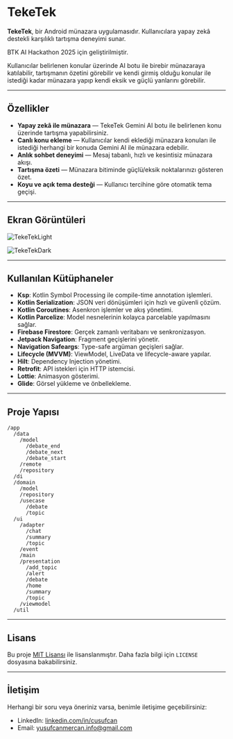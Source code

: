 # TekeTek

**TekeTek**, bir Android münazara uygulamasıdır. Kullanıcılara yapay zekâ destekli karşılıklı tartışma deneyimi sunar.

BTK AI Hackathon 2025 için geliştirilmiştir.

Kullanıcılar belirlenen konular üzerinde AI botu ile birebir münazaraya katılabilir, tartışmanın özetini görebilir ve kendi girmiş olduğu konular ile istediği kadar münazara yapıp kendi eksik ve güçlü yanlarını görebilir.

---

## Özellikler

- **Yapay zekâ ile münazara** — TekeTek Gemini AI botu ile belirlenen konu üzerinde tartışma yapabilirsiniz.
- **Canlı konu ekleme** — Kullanıcılar kendi eklediği münazara konuları ile istediği herhangi bir konuda Gemini AI ile münazara edebilir.
- **Anlık sohbet deneyimi** — Mesaj tabanlı, hızlı ve kesintisiz münazara akışı.
- **Tartışma özeti** — Münazara bitiminde güçlü/eksik noktalarınızı gösteren özet.
- **Koyu ve açık tema desteği** — Kullanıcı tercihine göre otomatik tema geçişi.

---

## Ekran Görüntüleri

![TekeTekLight](https://github.com/user-attachments/assets/0871c82c-6167-4dfd-bc29-50e838f689d3)

![TekeTekDark](https://github.com/user-attachments/assets/8368376a-14f9-43be-8bc2-e3c8b2380b25)

---

## Kullanılan Kütüphaneler

- **Ksp**: Kotlin Symbol Processing ile compile-time annotation işlemleri.  
- **Kotlin Serialization**: JSON veri dönüşümleri için hızlı ve güvenli çözüm.  
- **Kotlin Coroutines**: Asenkron işlemler ve akış yönetimi.  
- **Kotlin Parcelize**: Model nesnelerinin kolayca parcelable yapılmasını sağlar.  
- **Firebase Firestore**: Gerçek zamanlı veritabanı ve senkronizasyon.  
- **Jetpack Navigation**: Fragment geçişlerini yönetir.  
- **Navigation Safeargs**: Type-safe argüman geçişleri sağlar.  
- **Lifecycle (MVVM)**: ViewModel, LiveData ve lifecycle-aware yapılar.  
- **Hilt**: Dependency Injection yönetimi.  
- **Retrofit**: API istekleri için HTTP istemcisi.  
- **Lottie**: Animasyon gösterimi.  
- **Glide**: Görsel yükleme ve önbellekleme.  

---

## Proje Yapısı

```
/app
  /data
    /model
      /debate_end
      /debate_next
      /debate_start
    /remote
    /repository
  /di
  /domain
    /model
    /repository
    /usecase
      /debate
      /topic
  /ui
    /adapter
      /chat
      /summary
      /topic
    /event
    /main
    /presentation
      /add_topic
      /alert
      /debate
      /home
      /summary
      /topic
    /viewmodel
  /util
```

---

## Lisans

Bu proje [MIT Lisansı](LICENSE) ile lisanslanmıştır. Daha fazla bilgi için `LICENSE` dosyasına bakabilirsiniz.

---

## İletişim

Herhangi bir soru veya öneriniz varsa, benimle iletişime geçebilirsiniz:
 
- LinkedIn: [linkedin.com/in/cusufcan](https://linkedin.com/in/cusufcan)
- Email: [yusufcanmercan.info@gmail.com](mailto:yusufcanmercan.info@gmail.com)
